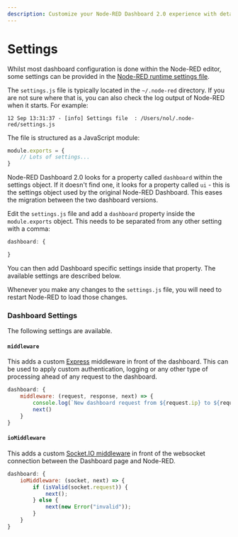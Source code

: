 ```yaml
---
description: Customize your Node-RED Dashboard 2.0 experience with detailed settings for optimal dashboard performance and appearance.
---
```


# Settings

Whilst most dashboard configuration is done within the Node-RED editor, some settings
can be provided in the [Node-RED runtime settings file](https://nodered.org/docs/user-guide/runtime/settings-file).

The `settings.js` file is typically located in the `~/.node-red` directory. If you
are not sure where that is, you can also check the log output of Node-RED when it starts.
For example:

```
12 Sep 13:31:37 - [info] Settings file  : /Users/nol/.node-red/settings.js
```

The file is structured as a JavaScript module:

```js
module.exports = {
    // Lots of settings...
}
```

Node-RED Dashboard 2.0 looks for a property called `dashboard` within the settings object.
If it doesn't find one, it looks for a property called `ui` - this is the settings object
used by the original Node-RED Dashboard. This eases the migration between the two dashboard
versions.

Edit the `settings.js` file and add a `dashboard` property inside the `module.exports` object.
This needs to be separated from any other setting with a comma:

```js
dashboard: {

}
```

You can then add Dashboard specific settings inside that property. The available
settings are described below.

Whenever you make any changes to the `settings.js` file, you will need to restart
Node-RED to load those changes.

### Dashboard Settings

The following settings are available.

#### `middleware`

This adds a custom [Express](https://expressjs.com/) middleware in front of the dashboard.
This can be used to apply custom authentication, logging or any other type of processing
ahead of any request to the dashboard.


```js
dashboard: {
    middleware: (request, response, next) => {
        console.log(`New dashboard request from ${request.ip} to ${request.path}`)
        next()
    }
}
```

#### `ioMiddleware`

This adds a custom [Socket.IO middleware](https://socket.io/docs/v4/middlewares/) in front
of the websocket connection between the Dashboard page and Node-RED.

```js
dashboard: {
    ioMiddleware: (socket, next) => {
        if (isValid(socket.request)) {
            next();
        } else {
            next(new Error("invalid"));
        }
    }
}
```

